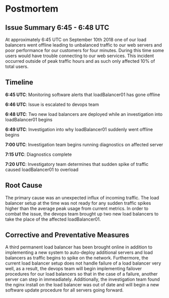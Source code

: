 # Postmortem

## Issue Summary 6:45 - 6:48 UTC
At approximately 6:45 UTC on September 10th 2018 one of our load balancers went offline leading to unbalanced traffic to our web servers and poor performance for our customers for four minutes. During this time some users would have trouble connecting to our web services. This incident occurred outside of peak traffic hours and as such only affected 10% of total users.

## Timeline

**6:45 UTC**: Monitoring software alerts that loadBalancer01 has gone offline

**6:46 UTC**: Issue is escalated to devops team

**6:48 UTC**: Two new load balancers are deployed while an investigation into loadBalancer01 begins

**6:49 UTC**: Investigation into why loadBalancer01 suddenly went offline begins

**7:00 UTC**: Investigation team begins running diagnostics on affected server

**7:15 UTC**: Diagnostics complete

**7:20 UTC**: Investigatory team determines that sudden spike of traffic caused loadBalancer01 to overload

## Root Cause
The primary cause was an unexpected influx of incoming traffic. The load balancer setup at the time was not ready for any sudden traffic spikes higher than the average peak usage from current metrics. In order to combat the issue, the devops team brought up two new load balancers to take the place of the affected loadBalancer01.

## Corrective and Preventative Measures
A third permanent load balancer has been brought online in addition to implementing a new system to auto-deploy additional servers and load balancers as traffic begins to spike on the network. Furthermore, the current load balancer setup does not handle failure of a load balancer very well, as a result, the devops team will begin implementing failover procedures for our load balancers so that in the case of a failure, another server can step in immeadiately. Additionally, the investigation team found the nginx install on the load balancer was out of date and will begin a new software update procedure for all servers going forward.
